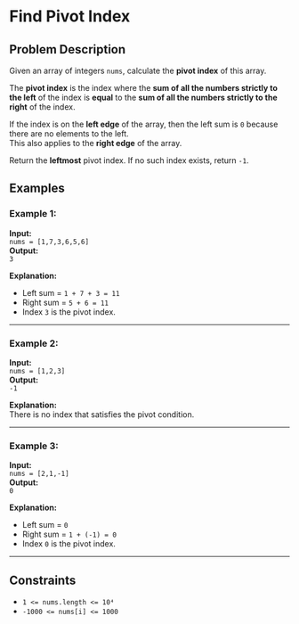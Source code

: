 # Find Pivot Index

## Problem Description

Given an array of integers `nums`, calculate the **pivot index** of this array.

The **pivot index** is the index where the **sum of all the numbers strictly to the left** of the index is **equal** to the **sum of all the numbers strictly to the right** of the index.

If the index is on the **left edge** of the array, then the left sum is `0` because there are no elements to the left.  
This also applies to the **right edge** of the array.

Return the **leftmost** pivot index. If no such index exists, return `-1`.

## Examples

### Example 1:
**Input:**  
`nums = [1,7,3,6,5,6]`  
**Output:**  
`3`  

**Explanation:**  
- Left sum = `1 + 7 + 3 = 11`  
- Right sum = `5 + 6 = 11`  
- Index `3` is the pivot index.

---

### Example 2:
**Input:**  
`nums = [1,2,3]`  
**Output:**  
`-1`  

**Explanation:**  
There is no index that satisfies the pivot condition.

---

### Example 3:
**Input:**  
`nums = [2,1,-1]`  
**Output:**  
`0`  

**Explanation:**  
- Left sum = `0`  
- Right sum = `1 + (-1) = 0`  
- Index `0` is the pivot index.

---

## Constraints
- `1 <= nums.length <= 10⁴`
- `-1000 <= nums[i] <= 1000`

